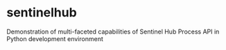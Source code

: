 # sentinelhub
Demonstration of multi-faceted capabilities of Sentinel Hub Process API in Python development environment
